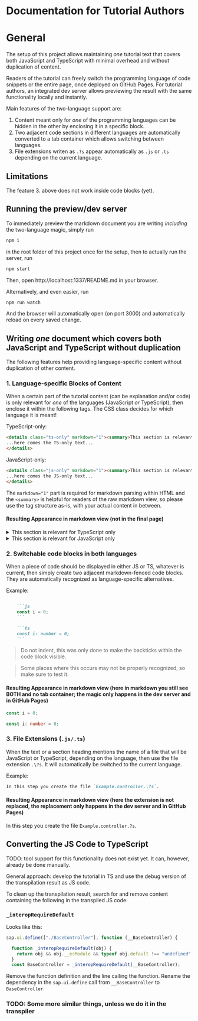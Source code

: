# Documentation for Tutorial Authors

# General

The setup of this project allows maintaining *one* tutorial text that covers both JavaScript and TypeScript with minimal overhead and without duplication of content.

Readers of the tutorial can freely switch the programming language of code snippets or the entire page, once deployed on GitHub Pages. For tutorial authors, an integrated dev server allows previewing the result with the same functionality locally and instantly.

Main features of the two-language support are:
1. Content meant only for *one* of the programming languages can be hidden in the other by enclosing it in a specific block.
2. Two adjacent code sections in different languages are automatically converted to a tab container which allows switching between languages.
3. File extensions writen as `.?s` appear automatically as `.js` or `.ts` depending on the current language.

## Limitations

The feature 3. above does not work inside code blocks (yet).


## Running the preview/dev server

To immediately preview the markdown document you are writing *including* the two-language magic, simply run

```sh
npm i
```

in the root folder of this project once for the setup, then to actually run the server, run

```sh
npm start
```

Then, open http://localhost:1337/README.md in your browser.

Alternatively, and even easier, run 

```sh
npm run watch
```

And the browser will automatically open (on port 3000) and automatically reload on every saved change.


## Writing *one* document which covers both JavaScript and TypeScript without duplication

The following features help providing language-specific content without duplication of other content. 

### 1. Language-specific Blocks of Content

When a certain part of the tutorial content (can be explanation and/or code) is only relevant for *one* of the languages (JavaScript *or* TypeScript), then enclose it within the following tags. The CSS class decides for which language it is meant!

TypeScript-only:

```html
<details class="ts-only" markdown="1"><summary>This section is relevant for TypeScript only</summary>
...here comes the TS-only text...
</details>
```

JavaScript-only:

```html
<details class="js-only" markdown="1"><summary>This section is relevant for JavaScript only</summary>
...here comes the JS-only text...
</details>
```

The `markdown="1"` part is required for markdown parsing within HTML and the `<summary>` is helpful for readers of the raw markdown view, so please use the tag structure as-is, with your actual content in between.

#### Resulting Appearance<span class="hidden"> in markdown view (not in the final page)</span>

<details class="ts-only" markdown="1"><summary>This section is relevant for TypeScript only</summary>
...here comes the TS-only text...
</details>

<details class="js-only" markdown="1"><summary>This section is relevant for JavaScript only</summary>
...here comes the JS-only text...
</details>


### 2. Switchable code blocks in both languages

When a piece of code should be displayed in either JS or TS, whatever is current, then simply create two adjacent markdown-fenced code blocks. They are automatically recognized as language-specific alternatives.

Example:
```md

    ```js
    const i = 0;
    ```

    ```ts
    const i: number = 0;
    ```
```
> Do not indent, this was only done to make the backticks within the code block visible.

> Some places where this occurs may not be properly recognized, so make sure to test it.

#### Resulting Appearance<span class="hidden"> in markdown view (here in markdown you still see BOTH and no tab container; the magic only happens in the dev server and in GitHub Pages)</span>

```js
const i = 0;
```

```ts
const i: number = 0;
```

### 3. File Extensions (`.js/.ts`)

When the text or a section heading mentions the name of a file that will be JavaScript or TypeScript, depending on the language, then use the file extension `.\?s`. It will automatically be switched to the current language.

Example:
```md
In this step you create the file `Example.controller.\?s`.
```

#### Resulting Appearance<span class="hidden"> in markdown view (here the extension is not replaced, the replacement only happens in the dev server and in GitHub Pages)</span>

In this step you create the file `Example.controller.?s`.

## Converting the JS Code to TypeScript

TODO: tool support for this functionality does not exist yet. It can, however, already be done manually.

General approach: develop the tutorial in TS and use the debug version of the transpilation result as JS code.

To clean up the transpilation result, search for and remove content containing the following in the transpiled JS code:

### `_interopRequireDefault`

Looks like this:

```js
sap.ui.define(["./BaseController"], function (__BaseController) {

  function _interopRequireDefault(obj) {
    return obj && obj.__esModule && typeof obj.default !== "undefined" ? obj.default : obj;
  }
  const BaseController = _interopRequireDefault(__BaseController);
```

Remove the function definition and the line calling the function. Rename the dependency in the `sap.ui.define` call from `__BaseController` to `BaseController`.


### TODO: Some more similar things, unless we do it in the transpiler
